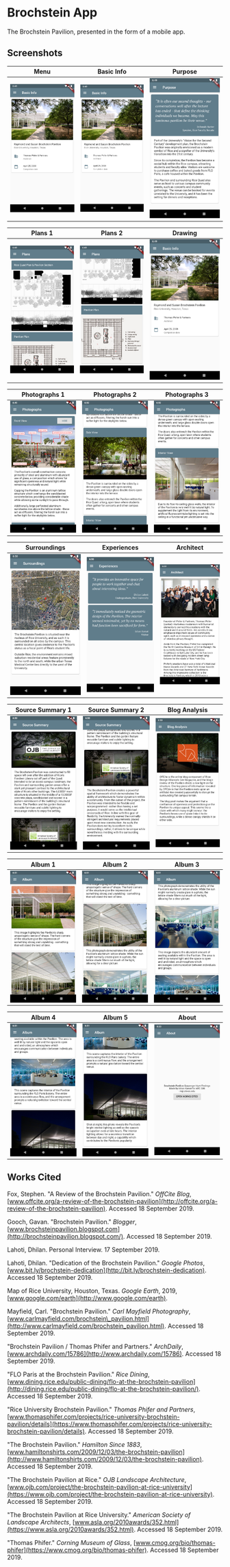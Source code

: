 # Brochstein App

The Brochstein Pavilion, presented in the form of a mobile app.

## Screenshots

Menu | Basic Info | Purpose 
--- | --- | ---
![](/screenshots/basic_info.png) | ![](/screenshots/basic_info.png) | ![](/screenshots/purpose.png)

Plans 1 | Plans 2 | Drawing
--- | --- | ---
![](/screenshots/plans_1.png) | ![](/screenshots/plans_2.png) | ![](/screenshots/basic_info.png)

Photographs 1 | Photographs 2 | Photographs 3
--- | --- | ---
![](/screenshots/photographs_1.png) | ![](/screenshots/photographs_2.png) | ![](/screenshots/photographs_3.png) 

Surroundings | Experiences | Architect
--- | --- | ---
![](/screenshots/surroundings.png) | ![](/screenshots/experiences.png) | ![](/screenshots/architect.png)

Source Summary 1 | Source Summary 2 | Blog Analysis
--- | --- | ---
![](/screenshots/source_summary_1.png) | ![](/screenshots/source_summary_2.png) | ![](/screenshots/blog_analysis.png)

Album 1 | Album 2 | Album 3
--- | --- | ---
![](/screenshots/album_1.png) | ![](/screenshots/album_2.png) | ![](/screenshots/album_3.png)

Album 4 | Album 5 | About
--- | --- | ---
![](/screenshots/album_4.png) | ![](/screenshots/album_5.png) | ![](/screenshots/about.png)





## Works Cited

Fox, Stephen. &quot;A Review of the Brochstein Pavilion.&quot; _OffCite Blog_, [www.offcite.org/a-review-of-the-brochstein-pavilion](http://offcite.org/a-review-of-the-brochstein-pavilion). Accessed 18 September 2019.

Gooch, Gavan. &quot;Brochstein Pavilion.&quot; _Blogger_, [www.brochsteinpavilion.blogspot.com](http://brochsteinpavilion.blogspot.com/). Accessed 18 September 2019.

Lahoti, Dhilan. Personal Interview. 17 September 2019.

Lahoti, Dhilan. &quot;Dedication of the Brochstein Pavilion.&quot; _Google Photos_, [www.bit.ly/brochstein-dedication](http://bit.ly/brochstein-dedication). Accessed 18 September 2019.

Map of Rice University, Houston, Texas. _Google Earth_, 2019, [www.google.com/earth](http://www.google.com/earth).

Mayfield, Carl. &quot;Brochstein Pavilion.&quot; _Carl Mayfield Photography_, [www.carlmayfield.com/brochstein\_pavilion.html](http://www.carlmayfield.com/brochstein_pavilion.html). Accessed 18 September 2019.

&quot;Brochstein Pavilion / Thomas Phifer and Partners.&quot; _ArchDaily_, [www.archdaily.com/15786](http://www.archdaily.com/15786). Accessed 18 September 2019.

&quot;FLO Paris at the Brochstein Pavilion.&quot; _Rice Dining_, [www.dining.rice.edu/public-dining/flo-at-the-brochstein-pavilion](http://dining.rice.edu/public-dining/flo-at-the-brochstein-pavilion/). Accessed 18 September 2019.

&quot;Rice University Brochstein Pavilion.&quot; _Thomas Phifer and Partners_, [www.thomasphifer.com/projects/rice-university-brochstein-pavilion/details](https://www.thomasphifer.com/projects/rice-university-brochstein-pavilion/details). Accessed 18 September 2019.

&quot;The Brochstein Pavilion.&quot; _Hamilton Since 1883_, [www.hamiltonshirts.com/2009/12/03/the-brochstein-pavilion](http://www.hamiltonshirts.com/2009/12/03/the-brochstein-pavilion). Accessed 18 September 2019.

&quot;The Brochstein Pavilion at Rice.&quot; _OJB Landscape Architecture_, [www.ojb.com/project/the-brochstein-pavilion-at-rice-university](https://www.ojb.com/project/the-brochstein-pavilion-at-rice-university). Accessed 18 September 2019.

&quot;The Brochstein Pavilion at Rice University.&quot; _American Society of Landscape Architects_, [www.asla.org/2010awards/352.html](https://www.asla.org/2010awards/352.html). Accessed 18 September 2019.

&quot;Thomas Phifer.&quot; _Corning Museum of Glass_, [www.cmog.org/bio/thomas-phifer](https://www.cmog.org/bio/thomas-phifer). Accessed 18 September 2019.

